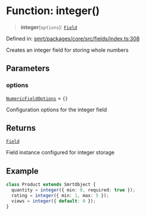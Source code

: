 # Function: integer()

> **integer**(`options`): [`Field`](../classes/Field.md)

Defined in: [smrt/packages/core/src/fields/index.ts:308](https://github.com/happyvertical/smrt/blob/3e10e04571f8229dee5c87ee2f9b9b06c6c49f12/packages/core/src/fields/index.ts#L308)

Creates an integer field for storing whole numbers

## Parameters

### options

[`NumericFieldOptions`](../interfaces/NumericFieldOptions.md) = `{}`

Configuration options for the integer field

## Returns

[`Field`](../classes/Field.md)

Field instance configured for integer storage

## Example

```typescript
class Product extends SmrtObject {
  quantity = integer({ min: 0, required: true });
  rating = integer({ min: 1, max: 5 });
  views = integer({ default: 0 });
}
```
